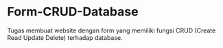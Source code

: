 # Form-CRUD-Database

Tugas membuat website dengan form yang memiliki fungsi CRUD (Create Read Update Delete) terhadap database.
